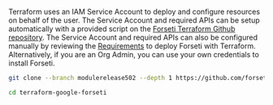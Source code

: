 Terraform uses an IAM Service Account to deploy and configure resources on behalf of the user.  The Service Account and required APIs can be setup automatically with a provided script on the 
[Forseti Terraform Github repository](https://github.com/forseti-security/terraform-google-forseti/blob/master/helpers/setup.sh). 
The Service Account and required APIs can also be configured manually by reviewing the [Requirements](https://forsetisecurity.org/docs/latest/setup/install.html#requirements) to deploy Forseti with Terraform.
Alternatively, if you are an Org Admin, you can use your own credentials to install Forseti.

```bash
git clone --branch modulerelease502 --depth 1 https://github.com/forseti-security/terraform-google-forseti.git
```

```bash
cd terraform-google-forseti
```
